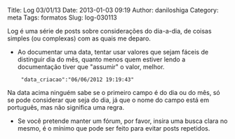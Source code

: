 Title: Log 03/01/13
Date: 2013-01-03 09:19
Author: daniloshiga
Category: meta
Tags: formatos
Slug: log-030113

Log é uma série de posts sobre considerações do dia-a-dia, de coisas
simples (ou complexas) com as quais me deparo.

-   Ao documentar uma data, tentar usar valores que sejam fáceis de
    distinguir dia do mês, quanto menos quem estiver lendo a
    documentação tiver que "assumir" o valor, melhor.

         "data_criacao":"06/06/2012 19:19:43"

Na data acima ninguém sabe se o primeiro campo é do dia ou do mês, só se
pode considerar que seja do dia, já que o nome do campo está em
português, mas não significa uma regra.

-   Se você pretende manter um fórum, por favor, insira uma busca clara
    no mesmo, é o mínimo que pode ser feito para evitar posts repetidos.

